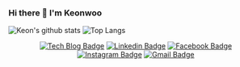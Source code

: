 ### Hi there 👋 I'm Keonwoo

<!--
**lkeonwoo94/lkeonwoo94** is a ✨ _special_ ✨ repository because its `README.md` (this file) appears on your GitHub profile.

Here are some ideas to get you started:

- 🔭 I’m currently working on ...
- 🌱 I’m currently learning ...
- 👯 I’m looking to collaborate on ...
- 🤔 I’m looking for help with ...
- 💬 Ask me about ...
- 📫 How to reach me: ...
- 😄 Pronouns: ...
- ⚡ Fun fact: ...
-->


![Keon's github stats](https://github-readme-stats.vercel.app/api?username=lkeonwoo94&show_icons=true&theme=tokyonight)
![Top Langs](https://github-readme-stats.vercel.app/api/top-langs/?username=lkeonwoo94&langs_count=8&layout=compact&theme=tokyonight)


<div align=center>

[![Tech Blog Badge](http://img.shields.io/badge/-Tech%20blog-black?style=flat-square&logo=github&link=https://kw94.tistory.com/)](https:///kw94.tistory.com/) 
[![Linkedin Badge](https://img.shields.io/badge/-LinkedIn-blue?style=flat-square&logo=Linkedin&logoColor=white&link=https://www.linkedin.com/in/keonwoo-lee-8b1a4279/)](https://www.linkedin.com/in/keonwoo-lee-8b1a4279/) 
[![Facebook Badge](https://img.shields.io/badge/-Facebook-1877f2?style=flat-square&logo=facebook&logoColor=white&link=https://www.facebook.com/lkeonwoo)](https://www.facebook.com/lkeonwoo) 
[![Instagram Badge](https://img.shields.io/badge/-Instagram-dd2a7b?style=flat-square&logo=instagram&logoColor=white&link=https://www.instagram.com/lkeonw0o/)](https://www.instagram.com/lkeonw0o/) 
[![Gmail Badge](https://img.shields.io/badge/-Gmail-d14836?style=flat-square&logo=Gmail&logoColor=white&link=mailto:lkeonw0o@naver.com)](mailto:lkeonw0o@naver.com)
</div>
